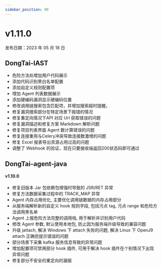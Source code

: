 ```yaml
---
sidebar_position: 90
---
```


# v1.11.0

发布日期：2023 年 05 月 18 日

## **DongTai-IAST**

* 危险方法处增加用户代码展示
* 添加代码识别黑白名单配置
* 添加自定义规则配置项
* 增加 Agent 列表数据展示
* 添加硬编码漏洞显示硬编码位置
* 修改调用链搜索包含匹配项，并增加搜索超时提醒。
* 修复漏洞搜索部分在特定场景下报错的情况
* 修复重定向情况下API 对应 Url 获取错误的问题
* 修复漏洞描述和修复方案 Markdown 解析问题
* 修复项目列表界面 Agent 数计算错误的问题
* 修复连接重用与Celery冲突导致连接数激增的问题
* 修复 Excel 报表导出资源占用过高的问题
* 调整了 Webhook 的验证，现在只要接收端返回200状态码即可通过


## **DongTai-agent-java**

#### v1.10.0

* 修复旧版本 Jar 包依赖包增强时导致的 JSR/RET 异常
* 修复方法数据采集过程中的 TRACK_MAP 异常
* Agent 内存占用优化, 主要优化调用链数据的内存占用部分
* 从服务端解析新的自定义 hook 规则字段, 包括污点 tag, 污点 range 和危险方法调用黑名单
* Agent 上报危险方法完整的调用栈, 用于解析并识别用户代码
* 修改 Agent 参数, 默认使用本地包, 防止因为服务端升级导致的兼容问题
* 升级 jattach, 解决 Windows 下 attach 失败的问题, 解决 Linux 下 OpenJ9 attach 正确但提示错误的问题
* 部分场景下采集 kafka 服务信息导致的异常问题
* 增加配置项可禁用部分 hook 插件, 可用于解决 hook 插件在个别情况下出现异常问题
* 修复部分不安全的重定向的漏报
